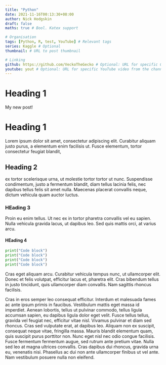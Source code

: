 ```yaml
---
title: "Python"
date: 2021-11-16T00:13:30+08:00
author: Nick Hodgskin
draft: false
maths: true # Bool. Katex support

# Organisation
tags: [Python, R, test, YouTube] # Relevant tags
series: Kaggle # Optional
thumbnail: # URL to post thumbnail

# Linking
github: https://github.com/VeckoTheGecko # Optional: URL for specific GitHub repo
youtube: yout # Optional: URL for specific YouTube video from the channel
---
```


# Heading 1

My new post!

# Heading 1

Lorem ipsum dolor sit amet, consectetur adipiscing elit. Curabitur aliquam justo purus, a elementum enim facilisis ut. Fusce elementum, tortor consectetur feugiat blandit,

## Heading 2

ex tortor scelerisque urna, ut molestie tortor tortor ut nunc. Suspendisse condimentum, justo a fermentum blandit, diam tellus lacinia felis, nec dapibus tellus felis sit amet nulla. Maecenas placerat convallis neque, dictum vehicula quam auctor luctus.

### HEading 3

Proin eu enim tellus. Ut nec ex in tortor pharetra convallis vel eu sapien. Nulla vehicula gravida lacus, ut dapibus leo. Sed quis mattis orci, at varius arcu.

#### HEading 4

```py
print("Code block")
print("Code block")
print("Code block")
print("Code block")
```

Cras eget aliquam arcu. Curabitur vehicula tempus nunc, ut ullamcorper elit. Donec et felis volutpat, efficitur lacus et, pharetra elit. Cras bibendum tellus in justo tincidunt, quis ullamcorper diam convallis. Nam sagittis rhoncus facilisis.

Cras in eros semper leo consequat efficitur. Interdum et malesuada fames ac ante ipsum primis in faucibus. Vestibulum mattis eget massa id imperdiet. Aenean lobortis, tellus ut pulvinar commodo, tellus ligula accumsan sapien, eu dapibus ligula dolor eget velit. Fusce tellus tellus, gravida vel feugiat nec, efficitur vitae nisl. Vivamus pulvinar et diam sed rhoncus. Cras sed vulputate erat, at dapibus leo. Aliquam non ex suscipit, consequat neque vitae, fringilla massa. Mauris blandit elementum quam, quis suscipit purus porttitor non. Nunc eget nisl nec odio congue facilisis. Fusce fermentum fermentum augue, sed rutrum ante pretium vitae. Nulla sed leo at magna ultrices convallis. Cras dapibus dui rhoncus, gravida urna eu, venenatis nisi. Phasellus ac dui non ante ullamcorper finibus ut vel ante. Nam vestibulum posuere nulla non eleifend.
